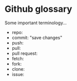 # Github glossary

Some important terminology...

- repo: 
- commit: "save changes"
- push: 
- pull: 
- pull request: 
- fetch: 
- fork: 
- clone: 
- issue: 
